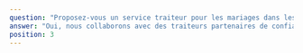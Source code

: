 ```yaml
---
question: "Proposez-vous un service traiteur pour les mariages dans les Hauts-de-France ?"
answer: "Oui, nous collaborons avec des traiteurs partenaires de confiance dans les Hauts-de-France pour vous offrir une expérience culinaire d'exception. Du vin d'honneur au dîner, nous vous proposons des menus variés et personnalisables selon vos goûts."
position: 3
---
```

